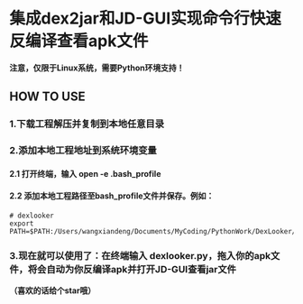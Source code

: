 # 集成dex2jar和JD-GUI实现命令行快速反编译查看apk文件
**注意，仅限于Linux系统，需要Python环境支持！**

## HOW TO USE
### 1.下载工程解压并复制到本地任意目录
### 2.添加本地工程地址到系统环境变量
#### 2.1 打开终端，输入 open -e .bash_profile
#### 2.2 添加本地工程路径至bash_profile文件并保存。例如：
	# dexlooker
	export PATH=$PATH:/Users/wangxiandeng/Documents/MyCoding/PythonWork/DexLooker/dexlooker
### 3.现在就可以使用了：在终端输入 dexlooker.py，拖入你的apk文件，将会自动为你反编译apk并打开JD-GUI查看jar文件

**（喜欢的话给个star哦）**
         